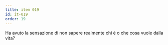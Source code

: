 ```yaml
---
title: item 019
id: it-019
order: 19
---
```

Ha avuto la sensazione di non sapere realmente chi è o che cosa vuole dalla vita?